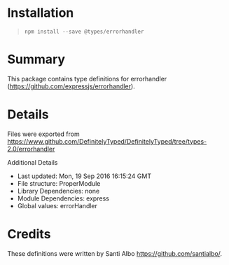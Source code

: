# Installation
> `npm install --save @types/errorhandler`

# Summary
This package contains type definitions for errorhandler (https://github.com/expressjs/errorhandler).

# Details
Files were exported from https://www.github.com/DefinitelyTyped/DefinitelyTyped/tree/types-2.0/errorhandler

Additional Details
 * Last updated: Mon, 19 Sep 2016 16:15:24 GMT
 * File structure: ProperModule
 * Library Dependencies: none
 * Module Dependencies: express
 * Global values: errorHandler

# Credits
These definitions were written by Santi Albo <https://github.com/santialbo/>.
